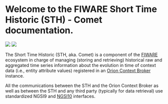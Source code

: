 # Welcome to the FIWARE Short Time Historic (STH) - Comet documentation.

[![](https://nexus.lab.fiware.org/repository/raw/public/badges/chapters/core.svg)](https://www.fiware.org/developers/catalogue/)
[![](https://img.shields.io/badge/tag-fiware--sth--comet-orange.svg?logo=stackoverflow)](http://stackoverflow.com/questions/tagged/fiware-sth-comet)

The Short Time Historic (STH, aka. Comet) is a component of the [FIWARE](https://www.fiware.org/) ecosystem in charge of
managing (storing and retrieving) historical raw and aggregated time series information about the evolution in time of
context data (i.e., entity attribute values) registered in an
[Orion Context Broker](https://github.com/telefonicaid/fiware-orion) instance.

All the communications between the STH and the Orion Context Broker as well as between the STH and any third party
(typically for data retrieval) use standardized NGSI9 and
[NGSI10](http://technical.openmobilealliance.org/Technical/technical-information/release-program/current-releases/ngsi-v1-0)
interfaces.
